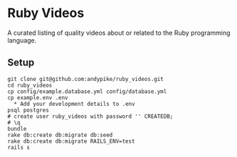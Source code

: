 Ruby Videos
===========

A curated listing of quality videos about or related to the Ruby programming
language.

Setup
-----

```
git clone git@github.com:andypike/ruby_videos.git
cd ruby_videos
cp config/example.database.yml config/database.yml
cp example.env .env
  * Add your development details to .env
psql postgres
# create user ruby_videos with password '' CREATEDB;
# \q
bundle
rake db:create db:migrate db:seed
rake db:create db:migrate RAILS_ENV=test
rails s
```

